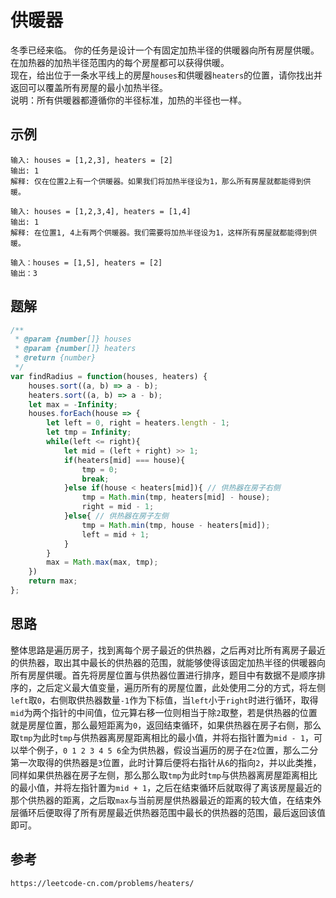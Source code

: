 # 供暖器
冬季已经来临。 你的任务是设计一个有固定加热半径的供暖器向所有房屋供暖。  
在加热器的加热半径范围内的每个房屋都可以获得供暖。  
现在，给出位于一条水平线上的房屋`houses`和供暖器`heaters`的位置，请你找出并返回可以覆盖所有房屋的最小加热半径。  
说明：所有供暖器都遵循你的半径标准，加热的半径也一样。

## 示例

```
输入: houses = [1,2,3], heaters = [2]
输出: 1
解释: 仅在位置2上有一个供暖器。如果我们将加热半径设为1，那么所有房屋就都能得到供暖。
```

```
输入: houses = [1,2,3,4], heaters = [1,4]
输出: 1
解释: 在位置1, 4上有两个供暖器。我们需要将加热半径设为1，这样所有房屋就都能得到供暖。
```

```
输入：houses = [1,5], heaters = [2]
输出：3
```

## 题解

```javascript
/**
 * @param {number[]} houses
 * @param {number[]} heaters
 * @return {number}
 */
var findRadius = function(houses, heaters) {
    houses.sort((a, b) => a - b);
    heaters.sort((a, b) => a - b);
    let max = -Infinity;
    houses.forEach(house => {
        let left = 0, right = heaters.length - 1;
        let tmp = Infinity;
        while(left <= right){
            let mid = (left + right) >> 1;
            if(heaters[mid] === house){
                tmp = 0;
                break;
            }else if(house < heaters[mid]){ // 供热器在房子右侧
                tmp = Math.min(tmp, heaters[mid] - house);
                right = mid - 1;
            }else{ // 供热器在房子左侧
                tmp = Math.min(tmp, house - heaters[mid]);
                left = mid + 1;
            }
        }
        max = Math.max(max, tmp);
    })
    return max;
};
```

## 思路
整体思路是遍历房子，找到离每个房子最近的供热器，之后再对比所有离房子最近的供热器，取出其中最长的供热器的范围，就能够使得该固定加热半径的供暖器向所有房屋供暖。首先将房屋位置与供热器位置进行排序，题目中有数据不是顺序排序的，之后定义最大值变量，遍历所有的房屋位置，此处使用二分的方式，将左侧`left`取`0`，右侧取供热器数量`-1`作为下标值，当`left`小于`right`时进行循环，取得`mid`为两个指针的中间值，位元算右移一位则相当于除`2`取整，若是供热器的位置就是房屋位置，那么最短距离为`0`，返回结束循环，如果供热器在房子右侧，那么取`tmp`为此时`tmp`与供热器离房屋距离相比的最小值，并将右指针置为`mid - 1`，可以举个例子，`0 1 2 3 4 5 6`全为供热器，假设当遍历的房子在`2`位置，那么二分第一次取得的供热器是`3`位置，此时计算后便将右指针从`6`的指向`2`，并以此类推，同样如果供热器在房子左侧，那么那么取`tmp`为此时`tmp`与供热器离房屋距离相比的最小值，并将左指针置为`mid + 1`，之后在结束循环后就取得了离该房屋最近的那个供热器的距离，之后取`max`与当前房屋供热器最近的距离的较大值，在结束外层循环后便取得了所有房屋最近供热器范围中最长的供热器的范围，最后返回该值即可。




## 参考

```
https://leetcode-cn.com/problems/heaters/
```

